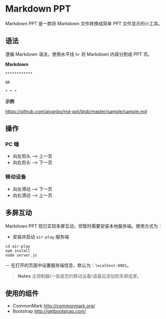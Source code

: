 Markdown PPT
============

Markdown PPT 是一款将 Markdown 文件转换成简单 PPT 文件显示的小工具。

## 语法

遵循 Markdown 语法，使用水平线 `hr` 将 Markdown 内容分割成 PPT 页。

**Markdown**

```
************

OR

* * *
```

**示例**

https://github.com/aiyanbo/md-ppt/blob/master/sample/sample.md

## 操作

### PC 端

- 向左剪头 --> 上一页
- 向右剪头 --> 下一页

### 移动设备

- 向左滑动 --> 下一页
- 向右滑动 --> 上一页

## 多屏互动

Markdown PPT 现已实现多屏互动，但暂时需要安装本地服务端。使用方式为：

- 安装并启动 `air-play` 服务端

```
cd air-play
npm install
node server.js
```

－ 在打开的页面中设置服务端信息，默认为：`localhost:8001`。

> **Notes**
> 主控制器(一般是您的移动设备)请最后添加到多屏组里。

## 使用的组件

- CommonMark http://commonmark.org/
- Bootstrap http://getbootstrap.com/
